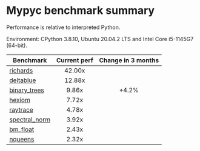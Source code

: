 # Mypyc benchmark summary

Performance is relative to interpreted Python.

Environment: CPython 3.8.10, Ubuntu 20.04.2 LTS and Intel Core i5-1145G7 (64-bit).

| Benchmark | Current perf | Change in 3 months |
| --- | :---: | :---: |
| [richards](benchmarks/richards.md) | 42.00x |  |
| [deltablue](benchmarks/deltablue.md) | 12.88x |  |
| [binary_trees](benchmarks/binary_trees.md) | 9.86x | +4.2% |
| [hexiom](benchmarks/hexiom.md) | 7.72x |  |
| [raytrace](benchmarks/raytrace.md) | 4.78x |  |
| [spectral_norm](benchmarks/spectral_norm.md) | 3.92x |  |
| [bm_float](benchmarks/bm_float.md) | 2.43x |  |
| [nqueens](benchmarks/nqueens.md) | 2.32x |  |
